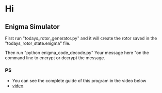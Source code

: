 # Hi
## Enigma Simulator

First run "todays_rotor_generator.py" and it will create the rotor saved in the "todays_rotor_state.enigma" file.

Then run "python enigma_code_decode.py" Your message here "on the command line to encrypt or decrypt the message.
### PS
- You can see the complete guide of this program in the video below
- <a href="https://www.youtube.com/watch?v=n3D739SsQZQ&t=2287s">video</a>
